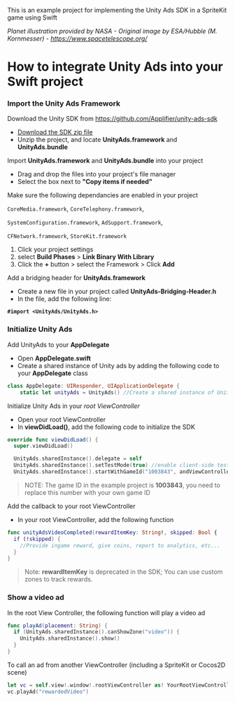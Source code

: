 This is an example project for implementing the Unity Ads SDK in a SpriteKit game using Swift

<i>Planet illustration provided by NASA - Original image by ESA/Hubble (M. Kornmesser) - https://www.spacetelescope.org/</i>

# How to integrate Unity Ads into your Swift project

### Import the Unity Ads Framework

Download the Unity SDK from https://github.com/Applifier/unity-ads-sdk
  - [Download the SDK zip file](https://github.com/Applifier/unity-ads-sdk/archive/master.zip)
  - Unzip the project, and locate **UnityAds.framework** and **UnityAds.bundle**

Import **UnityAds.framework** and **UnityAds.bundle** into your project
  - Drag and drop the files into your project's file manager
  - Select the box next to **"Copy items if needed"**

Make sure the following dependancies are enabled in your project  
  
  `CoreMedia.framework`,  `CoreTelephony.framework`,  
  
  `SystemConfiguration.framework`, `AdSupport.framework`,  
  
  `CFNetwork.framework`, `StoreKit.framework`  
  
  1. Click your project settings
  2. select **Build Phases** > **Link Binary With Library**
  3. Click the **+** button > select the Framework > Click **Add**

Add a bridging header for **UnityAds.framework**
  - Create a new file in your project called **UnityAds-Bridging-Header.h**
  - In the file, add the following line:  
  
**`#import <UnityAds/UnityAds.h>`**

### Initialize Unity Ads

Add UnityAds to your **AppDelegate**
- Open **AppDelegate.swift**
- Create a shared instance of Unity ads by adding the following code to your **AppDelegate** class  
```Swift
class AppDelegate: UIResponder, UIApplicationDelegate {
    static let unityAds = UnityAds() //Create a shared instance of Unity Ads
```

Initialize Unity Ads in your *root ViewController*
- Open your root ViewController
- In **viewDidLoad()**, add the following code to initialize the SDK
```Swift
override func viewDidLoad() {
  super.viewDidLoad()

  UnityAds.sharedInstance().delegate = self
  UnityAds.sharedInstance().setTestMode(true) //enable client-side test mode
  UnityAds.sharedInstance().startWithGameId("1003843", andViewController: self)
```
> NOTE: The game ID in the example project is **1003843**, you need to replace this number with your own game ID

Add the callback to your root ViewController  
- In your root ViewController, add the following function

```Swift
func unityAdsVideoCompleted(rewardItemKey: String!, skipped: Bool {
  if (!skipped) {
    //Provide ingame reward, give coins, report to analytics, etc...
  }
}
```
> Note: **rewardItemKey** is deprecated in the SDK; You can use custom zones to track rewards.

### Show a video ad

In the root View Controller, the following function will play a video ad

```swift
func playAd(placement: String) {
  if (UnityAds.sharedInstance().canShowZone("video")) {
    UnityAds.sharedInstance().show()
  }
}
```

To call an ad from another ViewController (including a SpriteKit or Cocos2D scene)
```swift
let vc = self.view!.window!.rootViewController as! YourRootViewController
vc.playAd("rewardedVideo")
```
